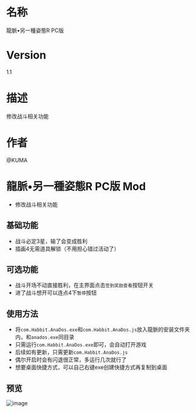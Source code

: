 # 名称
龍脈•另一種姿態R PC版
# Version
1.1
# 描述
修改战斗相关功能
# 作者
@KUMA

# 龍脈•另一種姿態R PC版 Mod
* 修改战斗相关功能

## 基础功能
* 战斗必定3星，输了会变成胜利
* 插画4无需道具解锁（不用担心错过活动了）

## 可选功能
* 战斗开场不动直接胜利，在主界面点击`签到奖励查看`按钮开关
* 进了战斗想开可以连点4下`暂停`按钮

## 使用方法
* 将`com.Habbit.AnaDos.exe`和`com.Habbit.AnaDos.js`放入龍脈的安装文件夹内，和`anados.exe`同目录
* 只需运行`com.Habbit.AnaDos.exe`即可，会自动打开游戏
* 后续如有更新，只需更新`com.Habbit.AnaDos.js`
* 偶尔开启时会有闪退很正常，多运行几次就行了
* 想要桌面快捷方式，可以自己右键exe创建快捷方式再复制到桌面


## 预览
![image](https://i.imgur.com/yc49Hcz.jpg)